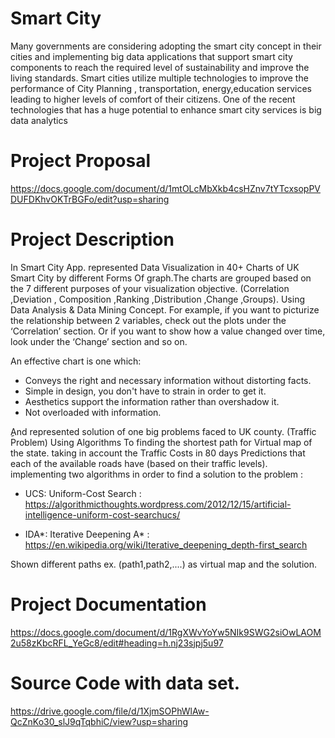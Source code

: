 # Smart City
Many governments are considering adopting the smart city concept in their cities and implementing big data applications that support smart city components to reach the required level of sustainability and improve the living standards. Smart cities utilize multiple technologies to improve the performance of City Planning , transportation, energy,education services leading to higher levels of comfort of their citizens.
One of the recent technologies that has a huge potential to enhance smart city services is big data analytics

# Project Proposal 
https://docs.google.com/document/d/1mtOLcMbXkb4csHZnv7tYTcxsopPVDUFDKhvOKTrBGFo/edit?usp=sharing

# Project Description 
 In Smart City App. represented Data Visualization in  40+ Charts of UK Smart City by different Forms Of graph.The charts are grouped based on the 7 different purposes of your visualization objective. (Correlation ,Deviation , Composition ,Ranking ,Distribution ,Change ,Groups). Using Data Analysis & Data Mining Concept.
For example, if you want to picturize the relationship between 2 variables, check out the plots under the ‘Correlation’ section. Or if you want to show how a value changed over time, look under the ‘Change’ section and so on.


An effective chart is one which:
- Conveys the right and necessary information without distorting facts.
- Simple in design, you don't  have to strain in order to get it.
- Aesthetics support the information rather than overshadow it.
- Not overloaded with information.

ِِAnd represented  solution of  one big problems faced to UK county. (Traffic Problem) Using Algorithms To  finding the shortest path for Virtual map of the state. taking in account the Traffic Costs in 80 days Predictions that each of the available roads have (based on their traffic levels).
implementing two algorithms in order to find a solution to the problem :
 - UCS: Uniform-Cost Search : https://algorithmicthoughts.wordpress.com/2012/12/15/artificial-intelligence-uniform-cost-searchucs/
 
 - IDA*: Iterative Deepening A* : https://en.wikipedia.org/wiki/Iterative_deepening_depth-first_search

Shown different paths ex. (path1,path2,....) as virtual map and the solution.


# Project Documentation
https://docs.google.com/document/d/1RgXWvYoYw5NIk9SWG2siOwLAOM2u58zKbcRFL_YeGc8/edit#heading=h.nj23sjpj5u97

# Source Code with data set.
https://drive.google.com/file/d/1XjmSOPhWlAw-QcZnKo30_slJ9qTqbhiC/view?usp=sharing

